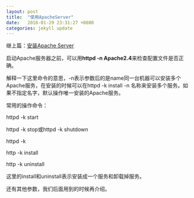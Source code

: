 ```yaml
---
layout: post
title:  "使用ApacheServer"
date:   2016-01-29 23:31:27 +0800
categories: jekyll update
---
```


继上篇：[安装Apache Server](http://echo.chenbitao.com/?p=41)

启动Apache服务器之前，可以用**httpd -n Apache2.4**来检查配置文件是否正确。

解释一下这里命令的意思，-n表示参数后的是name同一台机器可以安装多个Apache服务，在安装的时候可以在httpd -k install -n 名称来安装多个服务。如果不指定名字，默认操作唯一安装的Apache服务。

常用的操作命令：

httpd -k start

httpd -k stop或httpd -k shutdown

httpd -k

http -k install

http -k uninstall

这里的install和uninstall表示安装成一个服务和卸载掉服务。

还有其他参数，我们后面用到的时候再介绍。